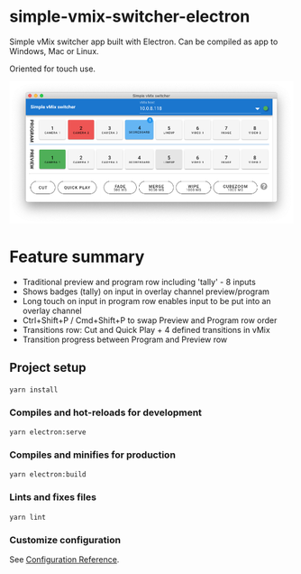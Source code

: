 # simple-vmix-switcher-electron

Simple vMix switcher app built with Electron. Can be compiled as app to Windows, Mac or Linux.

Oriented for touch use.

![Simple vMix Switcher Electron](./readme_assets/overview_030.png "Application overview")

# Feature summary
 - Traditional preview and program row including 'tally' - 8 inputs
 - Shows badges (tally) on input in overlay channel preview/program
 - Long touch on input in program row enables input to be put into an overlay channel
 - Ctrl+Shift+P / Cmd+Shift+P to swap Preview and Program row order
 - Transitions row: Cut and Quick Play + 4 defined transitions in vMix
 - Transition progress between Program and Preview row

## Project setup
```
yarn install
```

### Compiles and hot-reloads for development
```
yarn electron:serve
```

### Compiles and minifies for production
```
yarn electron:build
```

### Lints and fixes files
```
yarn lint
```

### Customize configuration
See [Configuration Reference](https://cli.vuejs.org/config/).
